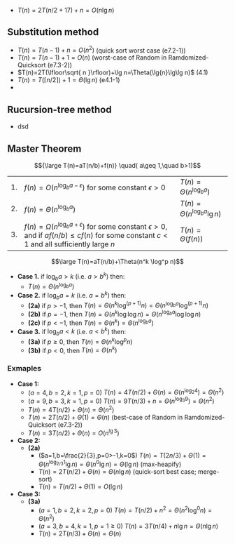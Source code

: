 
- $T(n)=2T(n/2+17)+n=O(n\lg{n})$

## Substitution method

- $T(n)=T(n-1)+n=O(n^2)$ (quick sort worst case (e7.2-1))
- $T(n)=T(n-1)+1=O(n)$ (worst-case of Random in Ramdomized-Quicksort (e7.3-2))
- $T(n)=2T(\lfloor\sqrt{  n }\rfloor)+\lg n=\Theta(\lg{n}\lg\lg n)$ (4.1)
- $T(n)=T(\lceil{n/2}\rceil)+1=\Theta(\lg{n})$ (e4.1-1)
- 
## Rucursion-tree method

- dsd


## Master Theorem

$${\large T(n)=aT(n/b)+f(n)} \quad( a\geq 1,\quad b>1)$$

|     |                                                                                                                                                         |                                    |
| --- | ------------------------------------------------------------------------------------------------------------------------------------------------------- | ---------------------------------- |
| 1.  | $f(n)=O(n^{\log_{b}a-\epsilon})$ for some constant $\epsilon>0$                                                                                         | $T(n)=\Theta(n^{\log _{b}a})$      |
| 2.  | $f(n)=\Theta(n^{\log_{b}a})$                                                                                                                            | $T(n)=\Theta(n^{\log_{b}a}\lg{n})$ |
| 3.  | $f(n)=\Omega(n^{\log_{b}a+\epsilon})$ for some constant $\epsilon>0$, and if $af(n/b)\leq cf(n)$ for some constant $c<1$ and all sufficiently large $n$ | $T(n)=\Theta(f(n))$                |


$$\large T(n)=aT(n/b)+\Theta(n^k \log^p n)$$

- **Case 1.** if $\log_{b}{a}>k$ (i.e. $a>b^k$) then:
	- $T(n)=\Theta(n^{\log_{b}a})$
- **Case 2.** if $\log_{b}{a}=k$ (i.e. $a=b^k$) then:
	- **(2a)** if $p>-1$, then $T(n)=\Theta(n^k\log^{(p+1)}n)=\Theta(n^{\log_{b}a}\log^{(p+1)}n)$
	- **(2b)** if $p=-1$, then $T(n)=\Theta(n^k\log \log n)=\Theta(n^{\log_{b}a}\log \log n)$
	- **(2c)** if $p<-1$, then $T(n)=\Theta(n^k)=\Theta(n^{\log_{b}a})$
- **Case 3.** if $\log_{b}a<k$ (i.e. $a<b^k$) then:
	- **(3a)** if $p\geq 0$, then $T(n)=\Theta(n^k\log^pn)$
	- **(3b)** if $p<0$, then $T(n)=\Theta(n^k)$

### Exmaples

- **Case 1:**
	- ($a=4,b=2,k=1,p=0$) $T(n)=4T(n/2)+\Theta(n)=\Theta(n^{\log_{2}4})=\Theta(n^2)$
	- ($a=9,b=3,k=1,p=0$) $T(n)=9T(n/3)+n=\Theta(n^{\log_{3}9})=\Theta(n^2)$
	- $T(n)=4T({n/2})+\Theta(n)=\Theta(n^2)$
	- $T(n)=2T(n/2)+\Theta(1)=\Theta(n)$ (best-case of Random in Ramdomized-Quicksort (e7.3-2))
	- $T(n)=3T({n/2})+\Theta(n)=O(n^{\lg 3})$
- **Case 2:**
	- **(2a)**
		- ($a=1,b=\frac{2}{3},p=0>-1,k=0$)  $T(n)=T(2n/3)+\Theta(1)=\Theta(n^{\log _{2/3}1}\lg{n})=\Theta(n^{0}\lg{n})=\Theta(\lg{n})$ (max-heapify)
		- $T(n)=2T({n/2})+\Theta(n)=\Theta(n \lg n)$ (quick-sort best case; merge-sort)
		- $T(n)=T(n/2)+\Theta(1)=O(\lg{n})$
- **Case 3:**
	- **(3a)**
		- ($a=1,b=2,k=2,p=0$) $T(n)=T(n/2)+n^2=\Theta(n^2\log^0n)=\Theta(n^2)$
		- ($a=3,b=4,k=1,p=1\geq 0$) $T(n)=3T(n/4)+n\lg n=\Theta(n \lg  n)$
		- $T(n)=2T(n/3)+\Theta(n)=\Theta(n)$
